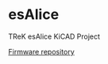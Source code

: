 # esAlice
TReK esAlice KiCAD Project

[Firmware repository](https://github.com/digitarhythm/vial-qmk/tree/digitarhythm/keyboards/trek/esalice)

